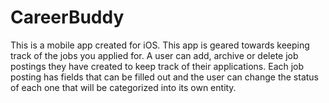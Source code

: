 # CareerBuddy
This is a mobile app created for iOS. This app is geared towards keeping track of the jobs you applied for. A user can add, archive or delete job postings they have created to keep track of their applications. Each job posting has fields that can be filled out and the user can change the status of each one that will be categorized into its own entity.
